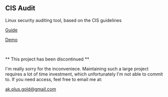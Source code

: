 ## CIS Audit

Linux security auditing tool, based on the CIS guidelines

[Guide](https://docs.google.com/document/d/1QxvkZuOQgwzyXdA9Nb6aITuvz7C9jZZgF5fZL_271ow/edit?usp=sharing)

[Demo](https://www.dropbox.com/scl/fi/rtc4mgs4a2avlx849x6od/cis_presentation_demo.mp4?rlkey=babrafdsn52vm5u206y2z09w2&dl=0)


</br>

** This project has been discontinued ** 

I'm really sorry for the inconveniece. Maintaining such a large project requires a lot of time investment,
which unfortunately I'm not able to commit to. If you need access, feel free to email me at:

ak.plus.gold@gmail.com

